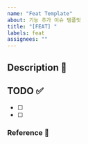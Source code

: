 ```yaml
---
name: "Feat Template"
about: 기능 추가 이슈 템플릿
title: "[FEAT] "
labels: feat
assignees: ""
---
```


## Description 💭

## TODO ✅

- [ ]
- [ ]

### Reference 🔎
